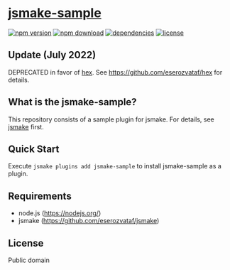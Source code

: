 # [jsmake-sample](https://github.com/eserozvataf/jsmake-sample)

[![npm version][npm-image]][npm-url]
[![npm download][download-image]][npm-url]
[![dependencies][dep-image]][dep-url]
[![license][license-image]][license-url]


## Update (July 2022)

DEPRECATED in favor of [hex](https://github.com/eserozvataf/hex).
See https://github.com/eserozvataf/hex for details.


## What is the jsmake-sample?

This repository consists of a sample plugin for jsmake. For details, see [jsmake](https://github.com/eserozvataf/jsmake) first.


## Quick Start

Execute `jsmake plugins add jsmake-sample` to install jsmake-sample as a plugin.


## Requirements

* node.js (https://nodejs.org/)
* jsmake (https://github.com/eserozvataf/jsmake)


## License

Public domain


[npm-image]: https://img.shields.io/npm/v/jsmake-sample.svg?style=flat-square
[npm-url]: https://www.npmjs.com/package/jsmake-sample
[download-image]: https://img.shields.io/npm/dt/jsmake-sample.svg?style=flat-square
[dep-image]: https://img.shields.io/david/eserozvataf/jsmake-sample.svg?style=flat-square
[dep-url]: https://github.com/eserozvataf/jsmake-sample
[license-image]: https://img.shields.io/npm/l/jsmake-sample.svg?style=flat-square
[license-url]: https://github.com/eserozvataf/jsmake-sample/blob/master/LICENSE
